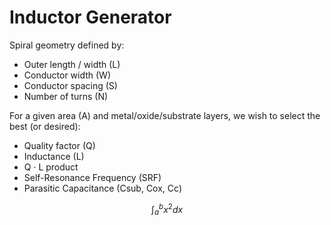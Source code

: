 # Inductor Generator


Spiral geometry defined by:
- Outer length / width (L)
- Conductor width (W)
- Conductor spacing (S)
- Number of turns (N)

For a given area (A) and metal/oxide/substrate layers, we
wish to select the best (or desired):
- Quality factor (Q)
- Inductance (L)
- Q · L product
- Self-Resonance Frequency (SRF)
- Parasitic Capacitance (Csub, Cox, Cc)

$$\int_{a}^{b} x^2 dx$$